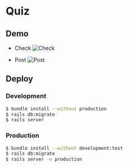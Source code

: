 # Quiz

## Demo

- Check
  ![Check](https://kyoronet.github.io/image-storage/rails-quiz/check.gif)

- Post
  ![Post](https://kyoronet.github.io/image-storage/rails-quiz/post.gif)

## Deploy

### Development

```bash
$ bundle install --without production
$ rails db:migrate
$ rails server
```

### Production

```bash
$ bundle install --without development:test
$ rails db:migrate
$ rails server -e production
```
